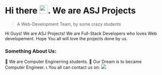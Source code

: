 # Hi there <img src="https://user-images.githubusercontent.com/1303154/88677602-1635ba80-d120-11ea-84d8-d263ba5fc3c0.gif" width="28px">. We are ASJ Projects
> A Web-Development Team, by some crazy students


Hi Guys! We are ASJ Projects! We are Full-Stack Developers who loves Web developement. Hope You all will love the projects done by us.

### Something About Us:

📖 We are Computer Enginerring students.
🔬 Our Dream is to became Computer Engineer.
📞 You all can contact us on: <a href="jaypatelxd1314@gmail.com"><img src="https://img.shields.io/badge/Gmail.svg?style=for-the-badge&logo=gmail"></a>
